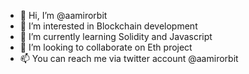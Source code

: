 - 👋 Hi, I’m @aamirorbit
- 👀 I’m interested in Blockchain development
- 🌱 I’m currently learning Solidity and Javascript
- 💞️ I’m looking to collaborate on Eth project
- 📫 You can reach me via twitter account @aamirorbit

<!---
aamirorbit/aamirorbit is a ✨ special ✨ repository because its `README.md` (this file) appears on your GitHub profile.
You can click the Preview link to take a look at your changes.
--->
